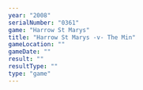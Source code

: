```yaml
---
year: "2008"
serialNumber: "0361" 
game: "Harrow St Marys"
title: "Harrow St Marys -v- The Min"
gameLocation: ""
gameDate: ""
result: ""
resultType: ""
type: "game"
---
```

